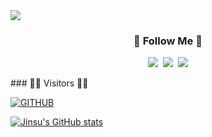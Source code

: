 <img src="https://capsule-render.vercel.app/api?type=wave&color=gradient&height=300&section=header&text=Jinsu%27s%20GitHub&fontSize=90&fontColor=ffffff&textAlign=center&animation=twinkling" />

<h3 align="center">🌈 Follow Me 🌈</h3>
<p align="center">
  <a href="https://myinfo503.tistory.com"><img src="https://img.shields.io/badge/Tech%20Blog-11B48A?style=flat-square&logo=Vimeo&logoColor=white&link=https://myinfo503.tistory.com"/></a>&nbsp
  <a href="https://www.instagram.com/jeensoo_/"><img src="https://img.shields.io/badge/Instagram-E4405F?style=flat-square&logo=Instagram&logoColor=white&link=https://https://www.instagram.com/jeensoo_/"/></a>&nbsp
  <a href="mailto:jinsu8828@gmail.com"><img src="https://img.shields.io/badge/Gmail-d14836?style=flat-square&logo=Gmail&logoColor=white&link=jinsu8828@gmail.com"/></a>
</p>
### 👨‍💻 Visitors 👩‍💻

[![GITHUB](https://hits.seeyoufarm.com/api/count/incr/badge.svg?url=https%3A%2F%2Fgithub.com%2FKimuJinsu&count_bg=%23F29494&title_bg=%232F2E2E&icon=github.svg&icon_color=%23FFFFFF&title=GITHUB&edge_flat=false)](https://github.com/KimuJinsu)</a>

[![Jinsu's GitHub stats](https://github-readme-stats.vercel.app/api?username=KimuJinsu&include_all_commits=true&theme=nord&hide_border=true&count_private=true)](https://github.com/KimuJinsu/github-readme-stats)


